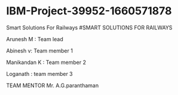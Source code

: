 # IBM-Project-39952-1660571878

Smart Solutions For Railways #SMART SOLUTIONS FOR RAILWAYS

Arunesh M : Team lead


Abinesh v: Team member 1


Manikandan K : Team member 2


Loganath : team member 3


TEAM MENTOR
Mr. A.G.paranthaman
